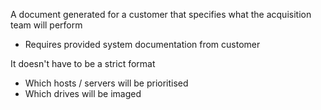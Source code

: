 A document generated for a customer that specifies what the acquisition team will perform
- Requires provided system documentation from customer

It doesn't have to be a strict format
- Which hosts / servers will be prioritised
- Which drives will be imaged